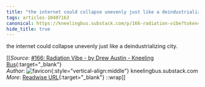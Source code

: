 ```yaml
---
title: "the internet could collapse unevenly just like a deindustrializing city. ..."
tags: articles-10407163
canonical: https://kneelingbus.substack.com/p/166-radiation-vibe?token=eyJ1c2VyX2lkIjozMTA4Mjc2LCJwb3N0X2lkIjozOTY2NjY1MSwiXyI6InBmN1lyIiwiaWF0IjoxNjI4OTU3NjkxLCJleHAiOjE2Mjg5NjEyOTEsImlzcyI6InB1Yi0xMjY0NSIsInN1YiI6InBvc3QtcmVhY3Rpb24ifQ.1r-xZfyQeKJyC3Ml3MK5cBdRXqgq_CvbpbMeKhHP968
hide_title: true
---
```


the internet could collapse unevenly just like a deindustrializing city.


[[_Source_: [#166: Radiation Vibe - by Drew Austin - Kneeling Bus](https://kneelingbus.substack.com/p/166-radiation-vibe?token=eyJ1c2VyX2lkIjozMTA4Mjc2LCJwb3N0X2lkIjozOTY2NjY1MSwiXyI6InBmN1lyIiwiaWF0IjoxNjI4OTU3NjkxLCJleHAiOjE2Mjg5NjEyOTEsImlzcyI6InB1Yi0xMjY0NSIsInN1YiI6InBvc3QtcmVhY3Rpb24ifQ.1r-xZfyQeKJyC3Ml3MK5cBdRXqgq_CvbpbMeKhHP968){:target="_blank"}<br>
_Author_: ![favicon](https://s2.googleusercontent.com/s2/favicons?domain=kneelingbus.substack.com){:style="vertical-align:middle"} kneelingbus.substack.com<br>
_More_: [Readwise URL](https://readwise.io/open/212865361){:target="_blank"}
::wrap]]